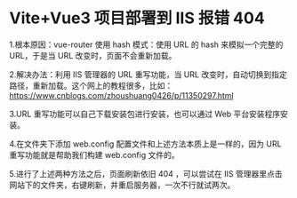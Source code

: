 # Vite+Vue3 项目部署到 IIS 报错 404

1.根本原因：vue-router 使用 hash 模式：使用 URL 的 hash 来模拟一个完整的 URL，于是当 URL 改变时，页面不会重新加载。

2.解决办法：利用 IIS 管理器的 URL 重写功能，当 URL 改变时，自动切换到指定路径，重新加载。这个网上的教程很多，比如：<https://www.cnblogs.com/zhoushuang0426/p/11350297.html>

3.URL 重写功能可以自己下载安装包进行安装，也可以通过 Web 平台安装程序安装。

4.在文件夹下添加 web.config 配置文件和上述方法本质上是一样的，因为 URL 重写功能就是帮助我们构建 web.config 文件的。

5.进行了上述两种方法之后，页面刷新依旧 404 ，可以尝试在 IIS 管理器里点击网站下的文件夹，右键刷新，并重启服务器，一次不行就试两次。
